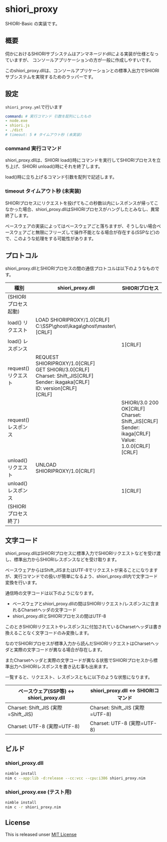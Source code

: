 # shiori_proxy

SHIORI-Basic の実装です。

## 概要

伺かにおけるSHIORIサブシステムはアンマネージドdllによる実装が仕様となっていますが、
コンソールアプリケーションの方が一般に作成しやすいです。

このshiori_proxy.dllは、コンソールアプリケーションとの標準入出力でSHIORIサブシステムを実現するためのラッパーです。

## 設定

`shiori_proxy.yml`で行います

```yaml
command: # 実行コマンド 引数を配列にしたもの
- node.exe
- shiori.js
- ./dict
# timeout: 5 # タイムアウト秒 (未実装)
```

### command 実行コマンド

shiori_proxy.dllは、SHIORI load()時にコマンドを実行してSHIORIプロセスを立ち上げ、SHIORI unload()時にそれを終了します。

load()時に立ち上げるコマンド引数を配列で記述します。

### timeout タイムアウト秒 (未実装)

SHIORIプロセスにリクエストを投げてもこの秒数以内にレスポンスが帰ってこなかった場合、shiori_proxy.dllはSHIORIプロセスがハングしたとみなし、異常終了します。

ベースウェアの実装によってはベースウェアごと落ちますが、そうしない場合ベースウェアごと無限にフリーズして操作不能となる場合が存在する(SSPなど)ので、このような処理をする可能性があります。

## プロトコル

shiori_proxy.dllとSHIORIプロセスの間の通信プロトコルは以下のようなものです。

| 種別 | shiori_proxy.dll | SHIORIプロセス |
|---|---|---|
| (SHIORIプロセス起動) | | |
| load() リクエスト | LOAD SHIORIPROXY/1.0[CRLF]<br>C:\\SSP\\ghost\\ikaga\\ghost\\master\\[CRLF] | |
| load() レスポンス | | 1[CRLF] |
| request() リクエスト | REQUEST SHIORIPROXY/1.0[CRLF]<br>GET SHIORI/3.0[CRLF]<br>Charset: Shift_JIS[CRLF]<br>Sender: ikagaka[CRLF]<br>ID: version[CRLF]<br>[CRLF] | |
| request() レスポンス | | SHIORI/3.0 200 OK[CRLF]<br>Charset: Shift_JIS[CRLF]<br>Sender: ikaga[CRLF]<br>Value: 1.0.0[CRLF]<br>[CRLF] |
| unload() リクエスト | UNLOAD SHIORIPROXY/1.0[CRLF] | |
| unload() レスポンス | | 1[CRLF] |
| (SHIORIプロセス終了) | | |

## 文字コード

shiori_proxy.dllはSHIORIプロセスに標準入力でSHIORIリクエストなどを受け渡し、標準出力からSHIORIレスポンスなどを受け取ります。

ベースウェアからはShift_JISまたはUTF-8でリクエストが来ることになりますが、実行コマンドでの扱いが簡単になるよう、shiori_proxy.dll内で文字コード変換を行います。

通信時の文字コードは以下のようになります。

- ベースウェアとshiori_proxy.dllの間はSHIORIリクエスト/レスポンスに含まれるCharsetヘッダの文字コード
- shiori_proxy.dllとSHIORIプロセスの間はUTF-8

このときSHIORIリクエストやレスポンスに付加されているCharsetヘッダは書き換えることなく文字コードのみ変換します。

なのでSHIORIプロセスが標準入力から読んだSHIORIリクエストはCharsetヘッダと実際の文字コードが異なる場合が存在します。

またCharsetヘッダと実際の文字コードが異なる状態でSHIORIプロセスから標準出力へSHIORIレスポンスを書き込む事も出来ます。

一覧すると、リクエスト、レスポンスともに以下のような状態になります。

| ベースウェア(SSP等) <-> shiori_proxy.dll | shiori_proxy.dll <-> SHIORIコマンド |
|---|---|
| Charset: Shift_JIS (実際=Shift_JIS) | Charset: Shift_JIS (実際=UTF-8) |
| Charset: UTF-8 (実際=UTF-8) | Charset: UTF-8 (実際=UTF-8) |

## ビルド

### shiori_proxy.dll

```bash
nimble install
nim c --app:lib -d:release --cc:vcc --cpu:i386 shiori_proxy.nim
```

### shiori_proxy.exe (テスト用)

```bash
nimble install
nim c -r shiori_proxy.nim
```

## License

This is released unser [MIT License](https://narazaka.net/license/MIT?2018)
